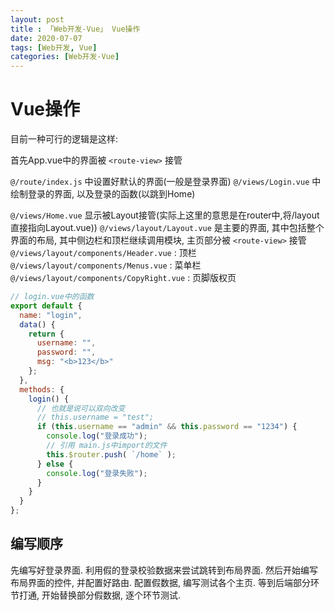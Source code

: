 ```yaml
---
layout: post
title : 「Web开发-Vue」 Vue操作
date: 2020-07-07
tags: [Web开发, Vue]
categories: [Web开发-Vue]
---
```


# Vue操作

目前一种可行的逻辑是这样:

首先App.vue中的界面被 `<route-view>` 接管

`@/route/index.js` 中设置好默认的界面(一般是登录界面)
`@/views/Login.vue` 中绘制登录的界面, 以及登录的函数(以跳到Home)

`@/views/Home.vue` 显示被Layout接管(实际上这里的意思是在router中,将/layout直接指向Layout.vue))
`@/views/layout/Layout.vue` 是主要的界面, 其中包括整个界面的布局, 其中侧边栏和顶栏继续调用模块, 主页部分被 `<route-view>` 接管
`@/views/layout/components/Header.vue` : 顶栏
`@/views/layout/components/Menus.vue` : 菜单栏
`@/views/layout/components/CopyRight.vue` : 页脚版权页

``` js
// login.vue中的函数
export default {
  name: "login",
  data() {
    return {
      username: "",
      password: "",
      msg: "<b>123</b>"
    };
  },
  methods: {
    login() {
      // 也就是说可以双向改变
      // this.username = "test";
      if (this.username == "admin" && this.password == "1234") {
        console.log("登录成功");
        // 引用 main.js中import的文件
        this.$router.push( `/home` );
      } else {
        console.log("登录失败");
      }
    }
  }
};
```

## 编写顺序

先编写好登录界面.
利用假的登录校验数据来尝试跳转到布局界面.
然后开始编写布局界面的控件, 并配置好路由.
配置假数据, 编写测试各个主页.
等到后端部分环节打通, 开始替换部分假数据, 逐个环节测试.
